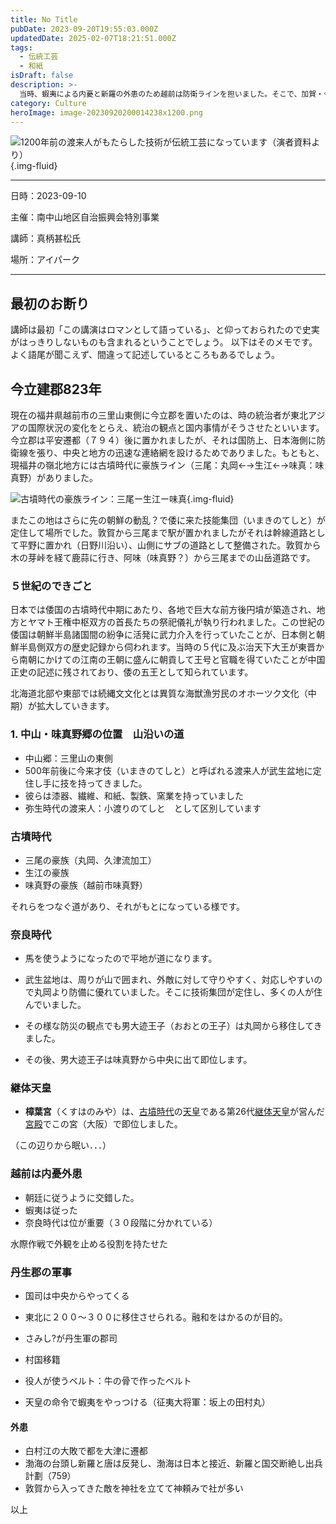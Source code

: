 ```yaml
---
title: No Title
pubDate: 2023-09-20T19:55:03.000Z
updatedDate: 2025-02-07T18:21:51.000Z
tags:
  - 伝統工芸
  - 和紙
isDraft: false
description: >-
  当時、蝦夷による内憂と新羅の外患のため越前は防衛ラインを担いました。そこで、加賀・今立・能見・石川に国と郡が置き、監視の目を増やすとともに、交通と通信の充実のため山沿いの道がバイパス化されました。後の朝倉街道です。武生盆地はもともと渡来人が多く盆地に暮らし防衛環境に適した土地柄で継体天皇（男大迩王）が進出した地でした。
category: Culture
heroImage: image-20230920200014238x1200.png
---
```




![1200年前の渡来人がもたらした技術が伝統工芸になっています（演者資料より）](https://object-storage.tyo2.conoha.io/v1/nc_.../blog-astro-assets/image-20230920200014238x1200.png){.img-fluid}

---

日時：2023-09-10

主催：南中山地区自治振興会特別事業

講師：真柄甚松氏

場所：アイパーク

---



## 最初のお断り

講師は最初「この講演はロマンとして語っている」、と仰っておられたので史実がはっきりしないものも含まれるということでしょう。
以下はそのメモです。よく語尾が聞こえず、間違って記述しているところもあるでしょう。

## 今立建郡823年

現在の福井県越前市の三里山東側に今立郡を置いたのは、時の統治者が東北アジアの国際状況の変化をとらえ、統治の観点と国内事情がそうさせたといいます。今立郡は平安遷都（７９４）後に置かれましたが、それは国防上、日本海側に防衛線を張り、中央と地方の迅速な連絡網を設けるためでありました。もともと、現福井の嶺北地方には古墳時代に豪族ライン（三尾：丸岡←→生江←→味真：味真野）がありました。

![古墳時代の豪族ライン：三尾ー生江ー味真](https://object-storage.tyo2.conoha.io/v1/nc_.../blog-astro-assets/image-20230920200743679x1200.png){.img-fluid}



またこの地はさらに先の朝鮮の動乱？で倭に来た技能集団（いまきのてしと）が定住して場所でした。敦賀から三尾まで駅が置かれましたがそれは幹線道路として平野に置かれ（日野川沿い）、山側にサブの道路として整備された。敦賀から木の芽峠を経て鹿蒜に行き、阿味（味真野？）から三尾までの山岳道路です。


### ５世紀のできごと

日本では倭国の古墳時代中期にあたり、各地で巨大な前方後円墳が築造され、地方とヤマト王権中枢双方の首長たちの祭祀儀礼が執り行われました。この世紀の倭国は朝鮮半島諸国間の紛争に活発に武力介入を行っていたことが、日本側と朝鮮半島側双方の歴史記録から伺われます。当時の５代に及ぶ治天下大王が東晋から南朝にかけての江南の王朝に盛んに朝貢して王号と官職を得ていたことが中国正史の記述に残されており、倭の五王として知られています。

北海道北部や東部では続縄文文化とは異質な海獣漁労民のオホーツク文化（中期）が拡大していきます。


### 1. 中山・味真野郷の位置　山沿いの道

- 中山郷：三里山の東側
- 500年前後に今来才伎（いまきのてしと）と呼ばれる渡来人が武生盆地に定住し手に技を持ってきました。
- 彼らは漆器、繊維、和紙、製鉄、窯業を持っていました
- 弥生時代の渡来人：小渡りのてしと　として区別しています


### 古墳時代

- 三尾の豪族（丸岡、久津流加工）
- 生江の豪族
- 味真野の豪族（越前市味真野）

それらをつなぐ道があり、それがもとになっている様です。

### 奈良時代

- 馬を使うようになったので平地が道になります。

- 武生盆地は、周りが山で囲まれ、外敵に対して守りやすく、対応しやすいので丸岡より防備に優れていました。そこに技術集団が定住し、多くの人が住んでいました。

- その様な防災の観点でも男大迹王子（おおとの王子）は丸岡から移住してきました。

- その後、男大迹王子は味真野から中央に出て即位します。

  

### 継体天皇

- **樟葉宮**（くすはのみや）は、[古墳時代](https://ja.wikipedia.org/wiki/古墳時代)の[天皇](https://ja.wikipedia.org/wiki/天皇)である第26代[継体天皇](https://ja.wikipedia.org/wiki/継体天皇)が営んだ[宮殿](https://ja.wikipedia.org/wiki/宮殿)でこの宮（大阪）で即位しました。

（この辺りから眠い．．．）

### 越前は内憂外患

- 朝廷に従うように交錯した。
- 蝦夷は従った
- 奈良時代は位が重要（３０段階に分かれている）


水際作戦で外観を止める役割を持たせた

### 丹生郡の軍事

- 国司は中央からやってくる

- 東北に２００〜３００に移住させられる。融和をはかるのが目的。

- さみし?が丹生軍の郡司

- 村国移籍

- 役人が使うベルト：牛の骨で作ったベルト

- 天皇の命令で蝦夷をやっつける（征夷大将軍：坂上の田村丸）

  

#### 外患

- 白村江の大敗で都を大津に遷都
- 渤海の台頭し新羅と唐は反発し、渤海は日本と接近、新羅と国交断絶し出兵計劃（759）
- 敦賀から入ってきた敵を神社を立てて神頼みで社が多い



以上
